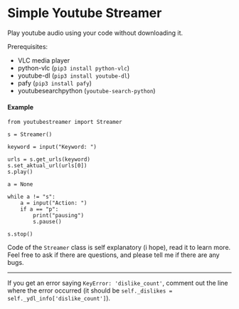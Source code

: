 # Simple Youtube Streamer
Play youtube audio using your code without downloading it.

Prerequisites:
* VLC media player
* python-vlc (`pip3 install python-vlc`)
* youtube-dl (`pip3 install youtube-dl`)
* pafy (`pip3 install pafy`)
* youtubesearchpython (`youtube-search-python`)
#### Example
```
from youtubestreamer import Streamer

s = Streamer()

keyword = input("Keyword: ")

urls = s.get_urls(keyword)
s.set_aktual_url(urls[0])
s.play()

a = None

while a != "s":
    a = input("Action: ")
    if a == "p":
        print("pausing")
        s.pause()

s.stop()
```

Code of the `Streamer` class is self explanatory (i hope), read it to learn more.
Feel free to ask if there are questions, and please tell me if there are any bugs.

---
If you get an error saying `KeyError: 'dislike_count'`, comment out the line where the error occurred (it should be `self._dislikes = self._ydl_info['dislike_count']`).
